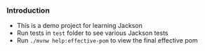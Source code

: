 ### Introduction
- This is a demo project for learning Jackson
- Run tests in `test` folder to see various Jackson tests
- Run `./mvnw help:effective-pom` to view the final effective pom
